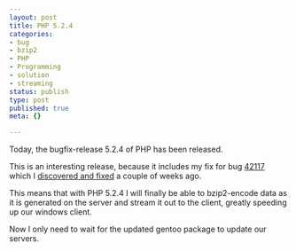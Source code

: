```yaml
---
layout: post
title: PHP 5.2.4
categories:
- bug
- bzip2
- PHP
- Programming
- solution
- streaming
status: publish
type: post
published: true
meta: {}

---
```

<p>Today, the bugfix-release 5.2.4 of PHP has been released.</p>
<p>This is an interesting release, because it includes my fix for bug <a href="http://bugs.php.net/?id=42117">42117</a> which I <a href="/archives/365-PHP,-stream-filters,-bzip2.compress.html">discovered and fixed</a> a couple of weeks ago.</p>
<p>This means that with PHP 5.2.4 I will finally be able to bzip2-encode data as it is generated on the server and stream it out to the client, greatly speeding up our windows client.</p>
<p>Now I only need to wait for the updated gentoo package to update our servers.</p>
